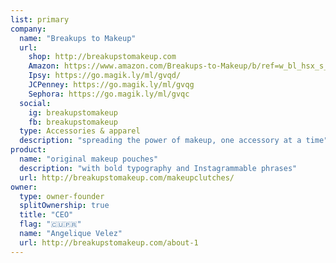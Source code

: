 ```yaml
---
list: primary
company:
  name: "Breakups to Makeup"
  url:
    shop: http://breakupstomakeup.com
    Amazon: https://www.amazon.com/Breakups-to-Makeup/b/ref=w_bl_hsx_s_be_web_13894062011?ie=UTF8&node=13894062011&field-lbr_brands_browse-bin=Breakups+to+Makeup
    Ipsy: https://go.magik.ly/ml/gvqd/
    JCPenney: https://go.magik.ly/ml/gvqg
    Sephora: https://go.magik.ly/ml/gvqc
  social:
    ig: breakupstomakeup
    fb: breakupstomakeup
  type: Accessories & apparel
  description: "spreading the power of makeup, one accessory at a time"
product:
  name: "original makeup pouches"
  description: "with bold typography and Instagrammable phrases"
  url: http://breakupstomakeup.com/makeupclutches/
owner:
  type: owner-founder
  splitOwnership: true
  title: "CEO"
  flag: "🇨🇺🇵🇷"
  name: "Angelique Velez"
  url: http://breakupstomakeup.com/about-1
---
```

